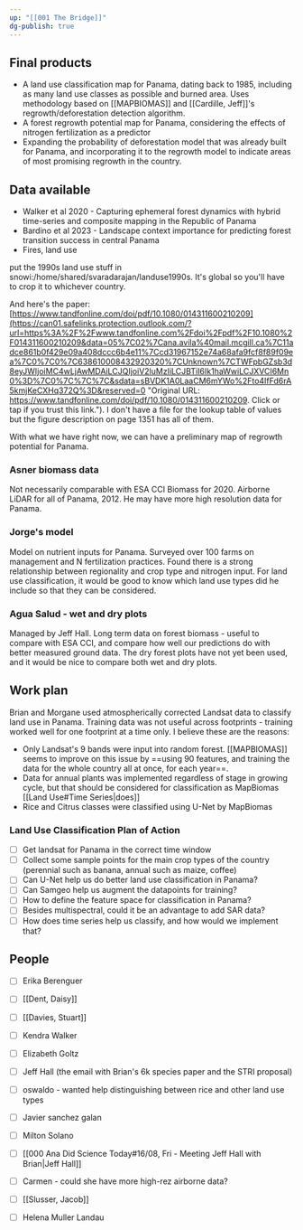 ```yaml
---
up: "[[001 The Bridge]]"
dg-publish: true
---
```

## Final products
- A land use classification map for Panama, dating back to 1985, including as many land use classes as possible and burned area. Uses methodology based on [[MAPBIOMAS]] and [[Cardille, Jeff]]'s regrowth/deforestation detection algorithm.
- A forest regrowth potential map for Panama, considering the effects of nitrogen fertilization as a predictor
- Expanding the probability of deforestation model that was already built for Panama, and incorporating it to the regrowth model to indicate areas of most promising regrowth in the country.

## Data available
- Walker et al 2020 - Capturing ephemeral forest dynamics with hybrid time-series and composite mapping in the Republic of Panama
- Bardino et al 2023 - Landscape context importance for predicting forest transition success in central Panama
- Fires, land use

put the 1990s land use stuff in snowi:/home/shared/svaradarajan/landuse1990s. It's global so you'll have to crop it to whichever country.

And here's the paper: [https://www.tandfonline.com/doi/pdf/10.1080/014311600210209](https://can01.safelinks.protection.outlook.com/?url=https%3A%2F%2Fwww.tandfonline.com%2Fdoi%2Fpdf%2F10.1080%2F014311600210209&data=05%7C02%7Cana.avila%40mail.mcgill.ca%7C11adce861b0f429e09a408dccc6b4e11%7Ccd31967152e74a68afa9fcf8f89f09ea%7C0%7C0%7C638610008432920320%7CUnknown%7CTWFpbGZsb3d8eyJWIjoiMC4wLjAwMDAiLCJQIjoiV2luMzIiLCJBTiI6Ik1haWwiLCJXVCI6Mn0%3D%7C0%7C%7C%7C&sdata=sBVDK1A0LaaCM6mYWo%2Fto4IfFd6rA5kmjKeCXHq372Q%3D&reserved=0 "Original URL: https://www.tandfonline.com/doi/pdf/10.1080/014311600210209. Click or tap if you trust this link."). I don't have a file for the lookup table of values but the figure description on page 1351 has all of them.


With what we have right now, we can have a preliminary map of regrowth potential for Panama.
### Asner biomass data
Not necessarily comparable with ESA CCI Biomass for 2020. Airborne LiDAR for all of Panama, 2012. He may have more high resolution data for Panama.
### Jorge's model
Model on nutrient inputs for Panama. Surveyed over 100 farms on management and N fertilization practices. Found there is a strong relationship between regionality and crop type and nitrogen input. For land use classification, it would be good to know which land use types did he include so that they can be considered.
### Agua Salud - wet and dry plots
Managed by Jeff Hall. Long term data on forest biomass - useful to compare with ESA CCI, and compare how well our predictions do with better measured ground data.
The dry forest plots have not yet been used, and it would be nice to compare both wet and dry plots.

## Work plan

Brian and Morgane used atmospherically corrected Landsat data to classify land use in Panama. Training data was not useful across footprints - training worked well for one footprint at a time only. I believe these are the reasons:
- Only Landsat's 9 bands were input into random forest. [[MAPBIOMAS]] seems to improve on this issue by ==using 90 features, and training the data for the whole country all at once, for each year==.
- Data for annual plants was implemented regardless of stage in growing cycle, but that should be considered for classification as MapBiomas [[Land Use#Time Series|does]]
- Rice and Citrus classes were classified using U-Net by MapBiomas


### Land Use Classification Plan of Action
- [ ] Get landsat for Panama in the correct time window
- [ ] Collect some sample points for the main crop types of the country (perennial such as banana, annual such as maize, coffee)
- [ ] Can U-Net help us do better land use classification in Panama?
- [ ] Can Samgeo help us augment the datapoints for training?
- [ ] How to define the feature space for classification in Panama?
- [ ] Besides multispectral, could it be an advantage to add SAR data?
- [ ] How does time series help us classify, and how would we implement that?

## People
- [ ] Erika Berenguer
- [ ] [[Dent, Daisy]]
- [ ] [[Davies, Stuart]]
- [ ] Kendra Walker
- [ ] Elizabeth Goltz
- [ ] Jeff Hall (the email with Brian's 6k species paper and the STRI proposal)
- [ ] oswaldo - wanted help distinguishing between rice and other land use types
- [ ] Javier sanchez galan
- [ ] Milton Solano
- [ ] [[000 Ana Did Science Today#16/08, Fri - Meeting Jeff Hall with Brian|Jeff Hall]]
- [ ] Carmen - could she have more high-rez airborne data?
- [ ] [[Slusser, Jacob]]
- [ ] Helena Muller Landau

